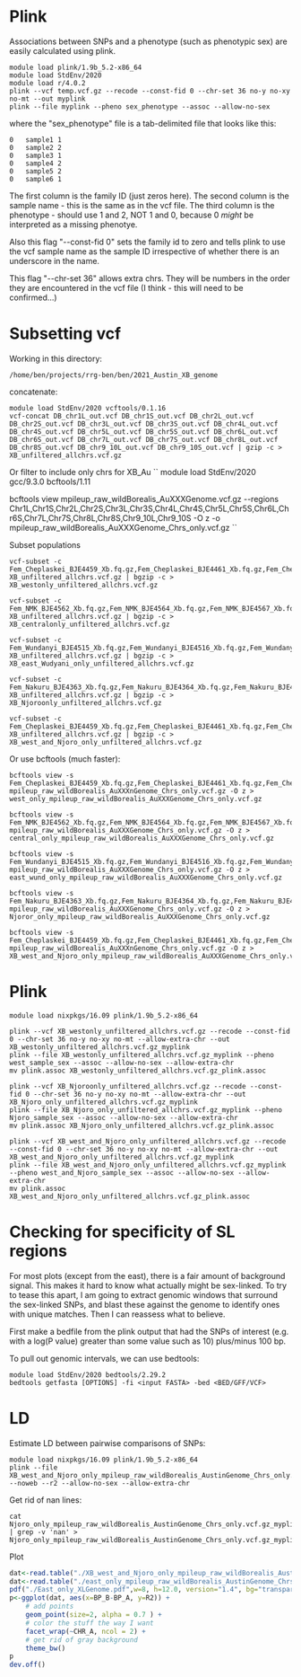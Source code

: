 # Plink

Associations between SNPs and a phenotype (such as phenotypic sex) are easily calculated using plink.

```
module load plink/1.9b_5.2-x86_64
module load StdEnv/2020
module load r/4.0.2
plink --vcf temp.vcf.gz --recode --const-fid 0 --chr-set 36 no-y no-xy no-mt --out myplink
plink --file myplink --pheno sex_phenotype --assoc --allow-no-sex
```
where the "sex_phenotype" file is a tab-delimited file that looks like this:
```
0	sample1	1
0	sample2	2
0	sample3	1
0	sample4	2
0	sample5	2
0	sample6	1
```
The first column is the family ID (just zeros here).  The second column is the sample name - this is the same as in the vcf file.  The third column is the phenotype - should use 1 and 2, NOT 1 and 0, because 0 *might* be interpreted as a missing phenotye.

Also this flag "--const-fid 0" sets the family id to zero and tells plink to use the vcf sample name as the sample ID irrespective of whether there is an underscore in the name.

This flag "--chr-set 36" allows extra chrs.  They will be numbers in the order they are encountered in the vcf file (I think - this will need to be confirmed...)

# Subsetting vcf

Working in this directory:
```
/home/ben/projects/rrg-ben/ben/2021_Austin_XB_genome
```
concatenate:
```
module load StdEnv/2020 vcftools/0.1.16
vcf-concat DB_chr1L_out.vcf DB_chr1S_out.vcf DB_chr2L_out.vcf DB_chr2S_out.vcf DB_chr3L_out.vcf DB_chr3S_out.vcf DB_chr4L_out.vcf DB_chr4S_out.vcf DB_chr5L_out.vcf DB_chr5S_out.vcf DB_chr6L_out.vcf DB_chr6S_out.vcf DB_chr7L_out.vcf DB_chr7S_out.vcf DB_chr8L_out.vcf DB_chr8S_out.vcf DB_chr9_10L_out.vcf DB_chr9_10S_out.vcf | gzip -c > XB_unfiltered_allchrs.vcf.gz
```
Or filter to include only chrs for XB_Au
``
module load StdEnv/2020  gcc/9.3.0 bcftools/1.11

bcftools view mpileup_raw_wildBorealis_AuXXXGenome.vcf.gz --regions Chr1L,Chr1S,Chr2L,Chr2S,Chr3L,Chr3S,Chr4L,Chr4S,Chr5L,Chr5S,Chr6L,Chr6S,Chr7L,Chr7S,Chr8L,Chr8S,Chr9_10L,Chr9_10S -O z -o mpileup_raw_wildBorealis_AuXXXGenome_Chrs_only.vcf.gz
``

Subset populations
```
vcf-subset -c Fem_Cheplaskei_BJE4459_Xb.fq.gz,Fem_Cheplaskei_BJE4461_Xb.fq.gz,Fem_Cheplaskei_BJE4470_Xb.fq.gz,Fem_Chesuwe_BJE4479_Xb.fq.gz,Fem_Chesuwe_BJE4481_Xb.fq.gz,Fem_Eldoret_BJE4471_Xb.fq.gz,Fem_Eldoret_BJE4472_Xb.fq.gz,Fem_Eldoret_BJE4474_Xb.fq.gz,Fem_Eldoret_BJE4475_Xb.fq.gz,Fem_Eldoret_BJE4476_Xb.fq.gz,Fem_Kiminini_BJE4429_Xb.fq.gz,Fem_Kiminini_BJE4433_Xb.fq.gz,Fem_Lukhome_BJE4441_Xb.fq.gz,Fem_Lukhome_BJE4444_Xb.fq.gz,Fem_Lukhome_BJE4445_Xb.fq.gz,Fem_Lukhome_BJE4446_Xb.fq.gz,Mal_Cheplaskei_BJE4460_Xb.fq.gz,Mal_Cheplaskei_BJE4462_Xb.fq.gz,Mal_Cheplaskei_BJE4465_Xb.fq.gz,Mal_Cheplaskei_BJE4469_Xb.fq.gz,Mal_Chesuwe_BJE4477_Xb.fq.gz,Mal_Chesuwe_BJE4478_Xb.fq.gz,Mal_Chesuwe_BJE4480_Xb.fq.gz,Mal_Eldoret_BJE4473_Xb.fq.gz,Mal_Kiminini_BJE4430_Xb.fq.gz,Mal_Kiminini_BJE4431_Xb.fq.gz,Mal_Kiminini_BJE4432_Xb.fq.gz,Mal_Kisumu_BJE4391_Xb.fq.gz,Mal_Lukhome_BJE4442_Xb.fq.gz,Mal_Lukhome_BJE4443_Xb.fq.gz,Mal_Lukhome_BJE4447_Xb.fq.gz XB_unfiltered_allchrs.vcf.gz | bgzip -c > XB_westonly_unfiltered_allchrs.vcf.gz

vcf-subset -c Fem_NMK_BJE4562_Xb.fq.gz,Fem_NMK_BJE4564_Xb.fq.gz,Fem_NMK_BJE4567_Xb.fq.gz,Fem_NMK_BJE4568_Xb.fq.gz,Fem_Nakuru_BJE4363_Xb.fq.gz,Fem_Nakuru_BJE4364_Xb.fq.gz,Fem_Nakuru_BJE4367_Xb.fq.gz,Fem_Nakuru_BJE4368_Xb.fq.gz,Mal_NMK_BJE4563_Xb.fq.gz,Mal_Nakuru_BJE4365_Xb.fq.gz,Mal_Nakuru_BJE4366_Xb.fq.gz,Mal_Nakuru_BJE4374_Xb.fq.gz,Mal_Nakuru_BJE4377_Xb.fq.gz XB_unfiltered_allchrs.vcf.gz | bgzip -c > XB_centralonly_unfiltered_allchrs.vcf.gz

vcf-subset -c Fem_Wundanyi_BJE4515_Xb.fq.gz,Fem_Wundanyi_BJE4516_Xb.fq.gz,Fem_Wundanyi_BJE4534_Xb.fq.gz,Fem_Wundanyi_BJE4535_Xb.fq.gz,Fem_Wundanyi_BJE4541_Xb.fq.gz,Mal_Wundanyi_BJE4536_Xb.fq.gz,Mal_Wundanyi_BJE4537_Xb.fq.gz,Mal_Wundanyi_BJE4538_Xb.fq.gz,Mal_Wundanyi_BJE4539_Xb.fq.gz,Mal_Wundanyi_BJE4540_Xb.fq.gz XB_unfiltered_allchrs.vcf.gz | bgzip -c > XB_east_Wudyani_only_unfiltered_allchrs.vcf.gz

vcf-subset -c Fem_Nakuru_BJE4363_Xb.fq.gz,Fem_Nakuru_BJE4364_Xb.fq.gz,Fem_Nakuru_BJE4367_Xb.fq.gz,Fem_Nakuru_BJE4368_Xb.fq.gz,Mal_Nakuru_BJE4365_Xb.fq.gz,Mal_Nakuru_BJE4366_Xb.fq.gz,Mal_Nakuru_BJE4374_Xb.fq.gz,Mal_Nakuru_BJE4377_Xb.fq.gz XB_unfiltered_allchrs.vcf.gz | bgzip -c > XB_Njoroonly_unfiltered_allchrs.vcf.gz

vcf-subset -c Fem_Cheplaskei_BJE4459_Xb.fq.gz,Fem_Cheplaskei_BJE4461_Xb.fq.gz,Fem_Cheplaskei_BJE4470_Xb.fq.gz,Fem_Chesuwe_BJE4479_Xb.fq.gz,Fem_Chesuwe_BJE4481_Xb.fq.gz,Fem_Eldoret_BJE4471_Xb.fq.gz,Fem_Eldoret_BJE4472_Xb.fq.gz,Fem_Eldoret_BJE4474_Xb.fq.gz,Fem_Eldoret_BJE4475_Xb.fq.gz,Fem_Eldoret_BJE4476_Xb.fq.gz,Fem_Kiminini_BJE4429_Xb.fq.gz,Fem_Kiminini_BJE4433_Xb.fq.gz,Fem_Lukhome_BJE4441_Xb.fq.gz,Fem_Lukhome_BJE4444_Xb.fq.gz,Fem_Lukhome_BJE4445_Xb.fq.gz,Fem_Lukhome_BJE4446_Xb.fq.gz,Fem_Nakuru_BJE4363_Xb.fq.gz,Fem_Nakuru_BJE4364_Xb.fq.gz,Fem_Nakuru_BJE4367_Xb.fq.gz,Fem_Nakuru_BJE4368_Xb.fq.gz,Mal_Cheplaskei_BJE4460_Xb.fq.gz,Mal_Cheplaskei_BJE4462_Xb.fq.gz,Mal_Cheplaskei_BJE4465_Xb.fq.gz,Mal_Cheplaskei_BJE4469_Xb.fq.gz,Mal_Chesuwe_BJE4477_Xb.fq.gz,Mal_Chesuwe_BJE4478_Xb.fq.gz,Mal_Chesuwe_BJE4480_Xb.fq.gz,Mal_Eldoret_BJE4473_Xb.fq.gz,Mal_Kiminini_BJE4430_Xb.fq.gz,Mal_Kiminini_BJE4431_Xb.fq.gz,Mal_Kiminini_BJE4432_Xb.fq.gz,Mal_Kisumu_BJE4391_Xb.fq.gz,Mal_Lukhome_BJE4442_Xb.fq.gz,Mal_Lukhome_BJE4443_Xb.fq.gz,Mal_Lukhome_BJE4447_Xb.fq.gz,Mal_Nakuru_BJE4365_Xb.fq.gz,Mal_Nakuru_BJE4366_Xb.fq.gz,Mal_Nakuru_BJE4374_Xb.fq.gz,Mal_Nakuru_BJE4377_Xb.fq.gz XB_unfiltered_allchrs.vcf.gz | bgzip -c > XB_west_and_Njoro_only_unfiltered_allchrs.vcf.gz

```
Or use bcftools (much faster):
```
bcftools view -s Fem_Cheplaskei_BJE4459_Xb.fq.gz,Fem_Cheplaskei_BJE4461_Xb.fq.gz,Fem_Cheplaskei_BJE4470_Xb.fq.gz,Fem_Chesuwe_BJE4479_Xb.fq.gz,Fem_Chesuwe_BJE4481_Xb.fq.gz,Fem_Eldoret_BJE4471_Xb.fq.gz,Fem_Eldoret_BJE4472_Xb.fq.gz,Fem_Eldoret_BJE4474_Xb.fq.gz,Fem_Eldoret_BJE4475_Xb.fq.gz,Fem_Eldoret_BJE4476_Xb.fq.gz,Fem_Kiminini_BJE4429_Xb.fq.gz,Fem_Kiminini_BJE4433_Xb.fq.gz,Fem_Lukhome_BJE4441_Xb.fq.gz,Fem_Lukhome_BJE4444_Xb.fq.gz,Fem_Lukhome_BJE4445_Xb.fq.gz,Fem_Lukhome_BJE4446_Xb.fq.gz,Mal_Cheplaskei_BJE4460_Xb.fq.gz,Mal_Cheplaskei_BJE4462_Xb.fq.gz,Mal_Cheplaskei_BJE4465_Xb.fq.gz,Mal_Cheplaskei_BJE4469_Xb.fq.gz,Mal_Chesuwe_BJE4477_Xb.fq.gz,Mal_Chesuwe_BJE4478_Xb.fq.gz,Mal_Chesuwe_BJE4480_Xb.fq.gz,Mal_Eldoret_BJE4473_Xb.fq.gz,Mal_Kiminini_BJE4430_Xb.fq.gz,Mal_Kiminini_BJE4431_Xb.fq.gz,Mal_Kiminini_BJE4432_Xb.fq.gz,Mal_Kisumu_BJE4391_Xb.fq.gz,Mal_Lukhome_BJE4442_Xb.fq.gz,Mal_Lukhome_BJE4443_Xb.fq.gz,Mal_Lukhome_BJE4447_Xb.fq.gz mpileup_raw_wildBorealis_AuXXXnGenome_Chrs_only.vcf.gz -O z > west_only_mpileup_raw_wildBorealis_AuXXXGenome_Chrs_only.vcf.gz

bcftools view -s Fem_NMK_BJE4562_Xb.fq.gz,Fem_NMK_BJE4564_Xb.fq.gz,Fem_NMK_BJE4567_Xb.fq.gz,Fem_NMK_BJE4568_Xb.fq.gz,Fem_Nakuru_BJE4363_Xb.fq.gz,Fem_Nakuru_BJE4364_Xb.fq.gz,Fem_Nakuru_BJE4367_Xb.fq.gz,Fem_Nakuru_BJE4368_Xb.fq.gz,Mal_NMK_BJE4563_Xb.fq.gz,Mal_Nakuru_BJE4365_Xb.fq.gz,Mal_Nakuru_BJE4366_Xb.fq.gz,Mal_Nakuru_BJE4374_Xb.fq.gz,Mal_Nakuru_BJE4377_Xb.fq.gz mpileup_raw_wildBorealis_AuXXXGenome_Chrs_only.vcf.gz -O z > central_only_mpileup_raw_wildBorealis_AuXXXGenome_Chrs_only.vcf.gz

bcftools view -s Fem_Wundanyi_BJE4515_Xb.fq.gz,Fem_Wundanyi_BJE4516_Xb.fq.gz,Fem_Wundanyi_BJE4534_Xb.fq.gz,Fem_Wundanyi_BJE4535_Xb.fq.gz,Fem_Wundanyi_BJE4541_Xb.fq.gz,Mal_Wundanyi_BJE4536_Xb.fq.gz,Mal_Wundanyi_BJE4537_Xb.fq.gz,Mal_Wundanyi_BJE4538_Xb.fq.gz,Mal_Wundanyi_BJE4539_Xb.fq.gz,Mal_Wundanyi_BJE4540_Xb.fq.gz mpileup_raw_wildBorealis_AuXXXGenome_Chrs_only.vcf.gz -O z > east_wund_only_mpileup_raw_wildBorealis_AuXXXGenome_Chrs_only.vcf.gz

bcftools view -s Fem_Nakuru_BJE4363_Xb.fq.gz,Fem_Nakuru_BJE4364_Xb.fq.gz,Fem_Nakuru_BJE4367_Xb.fq.gz,Fem_Nakuru_BJE4368_Xb.fq.gz,Mal_Nakuru_BJE4365_Xb.fq.gz,Mal_Nakuru_BJE4366_Xb.fq.gz,Mal_Nakuru_BJE4374_Xb.fq.gz,Mal_Nakuru_BJE4377_Xb.fq.gz mpileup_raw_wildBorealis_AuXXXGenome_Chrs_only.vcf.gz -O z > Njoror_only_mpileup_raw_wildBorealis_AuXXXGenome_Chrs_only.vcf.gz

bcftools view -s Fem_Cheplaskei_BJE4459_Xb.fq.gz,Fem_Cheplaskei_BJE4461_Xb.fq.gz,Fem_Cheplaskei_BJE4470_Xb.fq.gz,Fem_Chesuwe_BJE4479_Xb.fq.gz,Fem_Chesuwe_BJE4481_Xb.fq.gz,Fem_Eldoret_BJE4471_Xb.fq.gz,Fem_Eldoret_BJE4472_Xb.fq.gz,Fem_Eldoret_BJE4474_Xb.fq.gz,Fem_Eldoret_BJE4475_Xb.fq.gz,Fem_Eldoret_BJE4476_Xb.fq.gz,Fem_Kiminini_BJE4429_Xb.fq.gz,Fem_Kiminini_BJE4433_Xb.fq.gz,Fem_Lukhome_BJE4441_Xb.fq.gz,Fem_Lukhome_BJE4444_Xb.fq.gz,Fem_Lukhome_BJE4445_Xb.fq.gz,Fem_Lukhome_BJE4446_Xb.fq.gz,Fem_Nakuru_BJE4363_Xb.fq.gz,Fem_Nakuru_BJE4364_Xb.fq.gz,Fem_Nakuru_BJE4367_Xb.fq.gz,Fem_Nakuru_BJE4368_Xb.fq.gz,Mal_Cheplaskei_BJE4460_Xb.fq.gz,Mal_Cheplaskei_BJE4462_Xb.fq.gz,Mal_Cheplaskei_BJE4465_Xb.fq.gz,Mal_Cheplaskei_BJE4469_Xb.fq.gz,Mal_Chesuwe_BJE4477_Xb.fq.gz,Mal_Chesuwe_BJE4478_Xb.fq.gz,Mal_Chesuwe_BJE4480_Xb.fq.gz,Mal_Eldoret_BJE4473_Xb.fq.gz,Mal_Kiminini_BJE4430_Xb.fq.gz,Mal_Kiminini_BJE4431_Xb.fq.gz,Mal_Kiminini_BJE4432_Xb.fq.gz,Mal_Kisumu_BJE4391_Xb.fq.gz,Mal_Lukhome_BJE4442_Xb.fq.gz,Mal_Lukhome_BJE4443_Xb.fq.gz,Mal_Lukhome_BJE4447_Xb.fq.gz,Mal_Nakuru_BJE4365_Xb.fq.gz,Mal_Nakuru_BJE4366_Xb.fq.gz,Mal_Nakuru_BJE4374_Xb.fq.gz,Mal_Nakuru_BJE4377_Xb.fq.gz mpileup_raw_wildBorealis_AuXXXnGenome_Chrs_only.vcf.gz -O z > XB_west_and_Njoro_only_mpileup_raw_wildBorealis_AuXXXGenome_Chrs_only.vcf.gz

```


# Plink
```
module load nixpkgs/16.09 plink/1.9b_5.2-x86_64

plink --vcf XB_westonly_unfiltered_allchrs.vcf.gz --recode --const-fid 0 --chr-set 36 no-y no-xy no-mt --allow-extra-chr --out XB_westonly_unfiltered_allchrs.vcf.gz_myplink
plink --file XB_westonly_unfiltered_allchrs.vcf.gz_myplink --pheno west_sample_sex --assoc --allow-no-sex --allow-extra-chr 
mv plink.assoc XB_westonly_unfiltered_allchrs.vcf.gz_plink.assoc

plink --vcf XB_Njoroonly_unfiltered_allchrs.vcf.gz --recode --const-fid 0 --chr-set 36 no-y no-xy no-mt --allow-extra-chr --out XB_Njoro_only_unfiltered_allchrs.vcf.gz_myplink
plink --file XB_Njoro_only_unfiltered_allchrs.vcf.gz_myplink --pheno Njoro_sample_sex --assoc --allow-no-sex --allow-extra-chr 
mv plink.assoc XB_Njoro_only_unfiltered_allchrs.vcf.gz_plink.assoc

plink --vcf XB_west_and_Njoro_only_unfiltered_allchrs.vcf.gz --recode --const-fid 0 --chr-set 36 no-y no-xy no-mt --allow-extra-chr --out XB_west_and_Njoro_only_unfiltered_allchrs.vcf.gz_myplink
plink --file XB_west_and_Njoro_only_unfiltered_allchrs.vcf.gz_myplink --pheno west_and_Njoro_sample_sex --assoc --allow-no-sex --allow-extra-chr 
mv plink.assoc XB_west_and_Njoro_only_unfiltered_allchrs.vcf.gz_plink.assoc
```

# Checking for specificity of SL regions
For most plots (except from the east), there is a fair amount of background signal. This makes it hard to know what actually might be sex-linked.  To try to tease this apart, I am going to extract genomic windows that surround the sex-linked SNPs, and blast these against the genome to identify ones with unique matches.  Then I can reassess what to believe.

First make a bedfile from the plink output that had the SNPs of interest (e.g. with a log(P value) greater than some value such as 10) plus/minus 100 bp.

To pull out genomic intervals, we can use bedtools:
```
module load StdEnv/2020 bedtools/2.29.2
bedtools getfasta [OPTIONS] -fi <input FASTA> -bed <BED/GFF/VCF>
```

# LD
Estimate LD between pairwise comparisons of SNPs:
```
module load nixpkgs/16.09 plink/1.9b_5.2-x86_64
plink --file XB_west_and_Njoro_only_mpileup_raw_wildBorealis_AustinGenome_Chrs_only.vcf.gz_myplink --noweb --r2 --allow-no-sex --allow-extra-chr
```

Get rid of nan lines:
```
cat Njoro_only_mpileup_raw_wildBorealis_AustinGenome_Chrs_only.vcf.gz_myplink.ld | grep -v 'nan' > Njoro_only_mpileup_raw_wildBorealis_AustinGenome_Chrs_only.vcf.gz_myplink.ld_no_nan
```

Plot
```R
dat<-read.table("./XB_west_and_Njoro_only_mpileup_raw_wildBorealis_AustinGenome_Chrs_only.vcf.gz_myplink.ld",header=TRUE)
dat<-read.table("./east_only_mpileup_raw_wildBorealis_AustinGenome_Chrs_only.vcf.gz_myplink_no_nan",header=TRUE)
pdf("./East_only_XLGenome.pdf",w=8, h=12.0, version="1.4", bg="transparent")
p<-ggplot(dat, aes(x=BP_B-BP_A, y=R2)) + 
    # add points
    geom_point(size=2, alpha = 0.7 ) +
    # color the stuff the way I want
    facet_wrap(~CHR_A, ncol = 2) +
    # get rid of gray background
    theme_bw()
p
dev.off()
```
